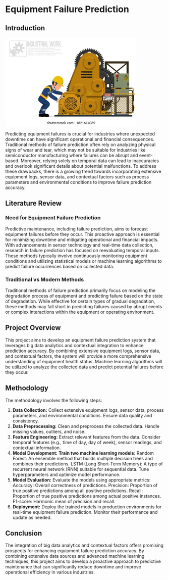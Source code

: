 # Equipment Failure Prediction

## Introduction

![Image Description](/Images/machinerepair.jpg)

Predicting equipment failures is crucial for industries where unexpected downtime can have significant operational and financial consequences. Traditional methods of failure prediction often rely on analyzing physical signs of wear and tear, which may not be suitable for industries like semiconductor manufacturing where failures can be abrupt and event-based. Moreover, relying solely on temporal data can lead to inaccuracies and overlook significant details about potential malfunctions. To address these drawbacks, there is a growing trend towards incorporating extensive equipment logs, sensor data, and contextual factors such as process parameters and environmental conditions to improve failure prediction accuracy.

## Literature Review

### Need for Equipment Failure Prediction

Predictive maintenance, including failure prediction, aims to forecast equipment failures before they occur. This proactive approach is essential for minimizing downtime and mitigating operational and financial impacts. With advancements in sensor technology and real-time data collection, research in failure prediction has focused on reevaluating temporal inputs. These methods typically involve continuously monitoring equipment conditions and utilizing statistical models or machine learning algorithms to predict failure occurrences based on collected data.

### Traditional vs Modern Methods

Traditional methods of failure prediction primarily focus on modeling the degradation process of equipment and predicting failure based on the state of degradation. While effective for certain types of gradual degradation, these methods may fall short in predicting failures caused by abrupt events or complex interactions within the equipment or operating environment.

## Project Overview

This project aims to develop an equipment failure prediction system that leverages big data analytics and contextual integration to enhance prediction accuracy. By combining extensive equipment logs, sensor data, and contextual factors, the system will provide a more comprehensive understanding of equipment health status. Machine learning algorithms will be utilized to analyze the collected data and predict potential failures before they occur.

## Methodology

The methodology involves the following steps:

1. **Data Collection:**
Collect extensive equipment logs, sensor data, process parameters, and environmental conditions.
Ensure data quality and consistency.
2. **Data Preprocessing:**
Clean and preprocess the collected data.
Handle missing values, outliers, and noise.
3. **Feature Engineering:**
Extract relevant features from the data.
Consider temporal features (e.g., time of day, day of week), sensor readings, and contextual information.
4. **Model Development:**
**Train two machine learning models:**
Random Forest: An ensemble method that builds multiple decision trees and combines their predictions.
LSTM (Long Short-Term Memory): A type of recurrent neural network (RNN) suitable for sequential data.
Tune hyperparameters and optimize model performance.
5. **Model Evaluation:**
Evaluate the models using appropriate metrics:
Accuracy: Overall correctness of predictions.
Precision: Proportion of true positive predictions among all positive predictions.
Recall: Proportion of true positive predictions among actual positive instances.
F1-score: Harmonic mean of precision and recall.
6. **Deployment:**
Deploy the trained models in production environments for real-time equipment failure prediction.
Monitor their performance and update as needed.

## Conclusion

The integration of big data analytics and contextual factors offers promising prospects for enhancing equipment failure prediction accuracy. By combining extensive data sources and advanced machine learning techniques, this project aims to develop a proactive approach to predictive maintenance that can significantly reduce downtime and improve operational efficiency in various industries.
